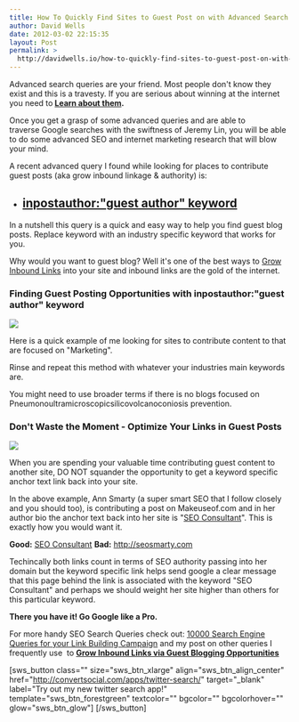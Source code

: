 ```yaml
---
title: How To Quickly Find Sites to Guest Post on with Advanced Search Queries
author: David Wells
date: 2012-03-02 22:15:35
layout: Post
permalink: >
  http://davidwells.io/how-to-quickly-find-sites-to-guest-post-on-with-advanced-search-queries/
---
```

Advanced search queries are your friend. Most people don't know they exist and this is a travesty. If you are serious about winning at the internet you need to<strong> <a href="http://mz.cm/Aae4eW" target="_blank">Learn about them</a>.</strong>

Once you get a grasp of some advanced queries and are able to traverse Google searches with the swiftness of Jeremy Lin, you will be able to do some advanced SEO and internet marketing research that will blow your mind.
<div class="LessonContent">
<div class="LessonSummary">

A recent advanced query I found while looking for places to contribute guest posts (aka grow inbound linkage &amp; authority) is:
<ul>
	<li>
<h2><strong><a href="http://bit.ly/y8MK0z" target="_blank">inpostauthor:"guest author" keyword</a></strong></h2>
</li>
</ul>
In a nutshell this query is a quick and easy way to help you find guest blog posts. Replace keyword with an industry specific keyword that works for you.

Why would you want to guest blog? Well it's one of the best ways to <a href="http://bit.ly/qPp4Nz">Grow Inbound Links</a> into your site and inbound links are the gold of the internet.

</div>
<div class="LessonStep top">
<h3 class="StepTitle">Finding Guest Posting Opportunities with inpostauthor:"guest author" keyword</h3>
<div class="StepImage"> <img src="https://s3-us-west-2.amazonaws.com/assets.davidwells.io/legacy/2012/03/Finding_guest_posts_with_inpostauthorguest_author_keyword_in_action.png"/></div>
<div class="StepInstructions">

Here is a quick example of me looking for sites to contribute content to that are focused on "Marketing".

Rinse and repeat this method with whatever your industries main keywords are.

You might need to use broader terms if there is no blogs focused on Pneumonoultramicroscopicsilicovolcanoconiosis prevention.

</div>
</div>
<div class="LessonStep top">
<h3 class="StepTitle">Don't Waste the Moment - Optimize Your Links in Guest Posts</h3>
<div class="StepImage"> <img src="https://s3-us-west-2.amazonaws.com/assets.davidwells.io/legacy/2012/03/Don_t_Waste_the_Moment.png"/></div>
<div class="StepInstructions">

When you are spending your valuable time contributing guest content to another site, DO NOT squander the opportunity to get a keyword specific anchor text link back into your site.

In the above example, Ann Smarty (a super smart SEO that I follow closely and you should too), is contributing a post on Makeuseof.com and in her author bio the anchor text back into her site is "<a href="http://www.seosmarty.com/">SEO Consultant</a>". This is exactly how you would want it.

<strong>Good:</strong> <a href="http://www.seosmarty.com/">SEO Consultant</a>
<strong>Bad:</strong> <a href="http://www.seosmarty.com/">http://seosmarty.com</a>

Techincally both links count in terms of SEO authority passing into her domain but the keyword specific link helps send google a clear message that this page behind the link is associated with the keyword "SEO Consultant" and perhaps we should weight her site higher than others for this particular keyword.

<strong>There you have it! Go Google like a Pro.</strong>

</div>
</div>
</div>
For more handy SEO Search Queries check out: <a href="http://bit.ly/xSvYEK">10000 Search Engine Queries for your Link Building Campaign</a> and my post on other queries I frequently use  to <strong><a href=" http://bit.ly/qPp4Nz">Grow Inbound Links via Guest Blogging Opportunities</a></strong>

[sws_button class="" size="sws_btn_xlarge" align="sws_btn_align_center" href="http://convertsocial.com/apps/twitter-search/" target="_blank" label="Try out my new twitter search app!" template="sws_btn_forestgreen" textcolor="" bgcolor="" bgcolorhover="" glow="sws_btn_glow"] [/sws_button]
